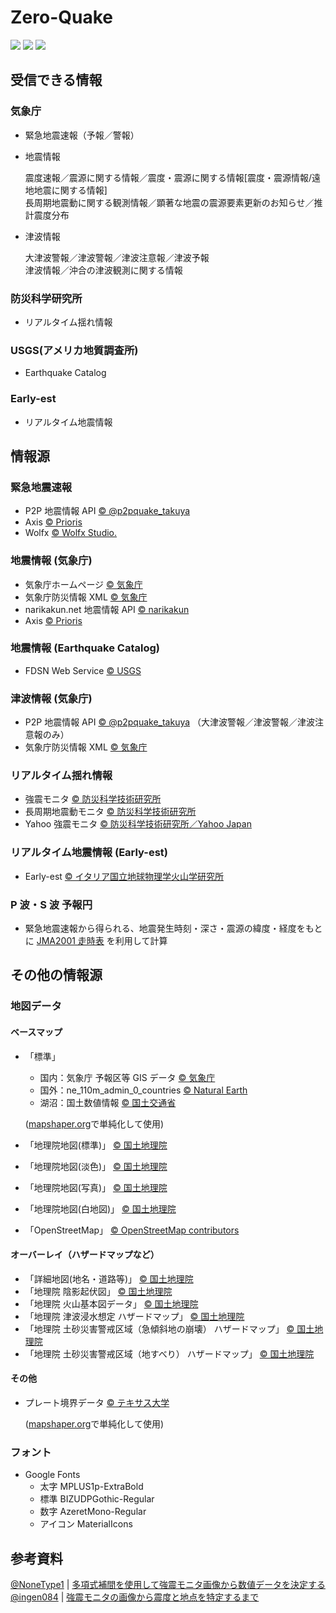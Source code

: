 # Zero-Quake

![](https://img.shields.io/github/downloads/0quake/Zero-Quake/total)
![](https://img.shields.io/github/package-json/v/0quake/Zero-Quake)
![](https://img.shields.io/github/license/0quake/Zero-Quake)

## 受信できる情報

### 気象庁

- 緊急地震速報（予報／警報）
- 地震情報

  震度速報／震源に関する情報／震度・震源に関する情報[震度・震源情報/遠地地震に関する情報]  
  長周期地震動に関する観測情報／顕著な地震の震源要素更新のお知らせ／推計震度分布

- 津波情報

  大津波警報／津波警報／津波注意報／津波予報  
  津波情報／沖合の津波観測に関する情報

### 防災科学研究所

- リアルタイム揺れ情報

### USGS(アメリカ地質調査所)

- Earthquake Catalog

### Early-est

- リアルタイム地震情報

## 情報源

### 緊急地震速報

- P2P 地震情報 API [© @p2pquake_takuya](https://www.p2pquake.net/json_api_v2/)
- Axis [© Prioris](https://axis.prioris.jp/)
- Wolfx [© Wolfx Studio.](https://api.wolfx.jp/)

### 地震情報 (気象庁)

- 気象庁ホームページ [© 気象庁](https://www.jma.go.jp/bosai/map.html?contents=earthquake_map)
- 気象庁防災情報 XML [© 気象庁](https://xml.kishou.go.jp/xmlpull.html)
- narikakun.net 地震情報 API [© narikakun](https://dev.narikakun.net/doc/earthquake)
- Axis [© Prioris](https://axis.prioris.jp/)

### 地震情報 (Earthquake Catalog)

- FDSN Web Service [© USGS](https://earthquake.usgs.gov/fdsnws/event/1/)

### 津波情報 (気象庁)

- P2P 地震情報 API [© @p2pquake_takuya](https://www.p2pquake.net/json_api_v2/) （大津波警報／津波警報／津波注意報のみ）
- 気象庁防災情報 XML [© 気象庁](https://xml.kishou.go.jp/xmlpull.html)

### リアルタイム揺れ情報

- 強震モニタ [© 防災科学技術研究所](http://www.kmoni.bosai.go.jp/)
- 長周期地震動モニタ [© 防災科学技術研究所](lmoni.bosai.go.jp)
- Yahoo 強震モニタ [© 防災科学技術研究所／Yahoo Japan](https://typhoon.yahoo.co.jp/weather/jp/earthquake/kyoshin/)

### リアルタイム地震情報 (Early-est)

- Early-est [© イタリア国立地球物理学火山学研究所](http://early-est.rm.ingv.it)

### P 波・S 波 予報円

- 緊急地震速報から得られる、地震発生時刻・深さ・震源の緯度・経度をもとに [JMA2001 走時表](https://www.data.jma.go.jp/eqev/data/bulletin/catalog/appendix/trtime/trt_j.html) を利用して計算

## その他の情報源

### 地図データ

#### ベースマップ

- 「標準」

  - 国内：気象庁 予報区等 GIS データ [© 気象庁](https://www.data.jma.go.jp/developer/gis.html)
  - 国外：ne_110m_admin_0_countries [© Natural Earth ](https://www.naturalearthdata.com/downloads/110m-cultural-vectors/)
  - 湖沼：国土数値情報 [© 国土交通省 ](https://nlftp.mlit.go.jp/ksj/gml/datalist/KsjTmplt-W09-v2_2.html)

  ([mapshaper.org](https://mapshaper.org/)で単純化して使用)

- 「地理院地図(標準)」 [© 国土地理院](https://maps.gsi.go.jp/development/ichiran.html)
- 「地理院地図(淡色)」 [© 国土地理院](https://maps.gsi.go.jp/development/ichiran.html)
- 「地理院地図(写真)」 [© 国土地理院](https://maps.gsi.go.jp/development/ichiran.html)
- 「地理院地図(白地図)」 [© 国土地理院](https://maps.gsi.go.jp/development/ichiran.html)
- 「OpenStreetMap」 [© OpenStreetMap contributors](https://www.openstreetmap.org/copyright/)

#### オーバーレイ（ハザードマップなど）

- 「詳細地図(地名・道路等)」 [© 国土地理院](https://maps.gsi.go.jp/development/ichiran.html)
- 「地理院 陰影起伏図」 [© 国土地理院](https://maps.gsi.go.jp/development/ichiran.html)
- 「地理院 火山基本図データ」 [© 国土地理院](https://maps.gsi.go.jp/development/ichiran.html)
- 「地理院 津波浸水想定 ハザードマップ」 [© 国土地理院](https://maps.gsi.go.jp/development/ichiran.html)
- 「地理院 土砂災害警戒区域（急傾斜地の崩壊） ハザードマップ」 [© 国土地理院](https://maps.gsi.go.jp/development/ichiran.html)
- 「地理院 土砂災害警戒区域（地すべり） ハザードマップ」 [© 国土地理院](https://maps.gsi.go.jp/development/ichiran.html)

#### その他

- プレート境界データ [© テキサス大学](http://www-udc.ig.utexas.edu/external/plates/data.htm)

  ([mapshaper.org](https://mapshaper.org/)で単純化して使用)

### フォント

- Google Fonts
  - 太字 MPLUS1p-ExtraBold
  - 標準 BIZUDPGothic-Regular
  - 数字 AzeretMono-Regular
  - アイコン MaterialIcons

## 参考資料

[@NoneType1](https://twitter.com/NoneType1) |
[多項式補間を使用して強震モニタ画像から数値データを決定する](https://qiita.com/NoneType1/items/a4d2cf932e20b56ca444)  
[@ingen084](https://twitter.com/ingen084) |
[強震モニタの画像から震度と地点を特定するまで](https://qiita.com/ingen084/items/7e91f8da2996972ac586)

